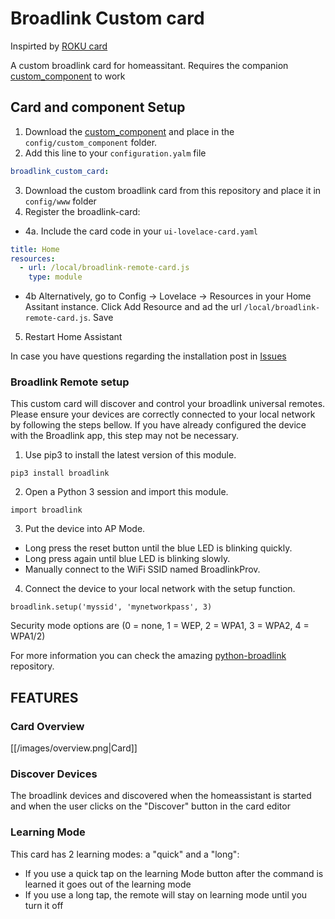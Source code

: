 # Broadlink Custom card

Inspirted by [ROKU card](https://github.com/iantrich/roku-card)


A custom broadlink card for homeassitant. Requires the companion [custom_component](https://github.com/racelandshop/broadlink_custom_component) to work

## Card and component Setup

1. Download the [custom_component](https://github.com/racelandshop/broadlink_custom_component) and place in the `config/custom_component` folder.
2. Add this line to your `configuration.yalm` file
```yaml
broadlink_custom_card:
```

3. Download the custom broadlink card from this repository and place it in `config/www` folder
4. Register the broadlink-card:

  - 4a. Include the card code in your `ui-lovelace-card.yaml`
   ```yaml
   title: Home
   resources:
     - url: /local/broadlink-remote-card.js
       type: module
   ```
  - 4b Alternatively, go to Config -> Lovelace -> Resources in your Home Assitant instance. Click Add Resource and ad the url `/local/broadlink-remote-card.js`. Save

5. Restart Home Assistant

In case you have questions regarding the installation post in [Issues](https://github.com/racelandshop/broadllink-card/issues)

### Broadlink Remote setup

This custom card will discover and control your broadlink universal remotes. Please ensure your devices are correctly connected to your local network by following the steps bellow. If you have already configured the device with the Broadlink app, this step may not be necessary.

1. Use pip3 to install the latest version of this module.

```
pip3 install broadlink
```

2. Open a Python 3 session and import this module.

```python3
import broadlink
```

3. Put the device into AP Mode.
  - Long press the reset button until the blue LED is blinking quickly.
  - Long press again until blue LED is blinking slowly.
  - Manually connect to the WiFi SSID named BroadlinkProv.
4. Connect the device to your local network with the setup function.
```python3
broadlink.setup('myssid', 'mynetworkpass', 3)
```

Security mode options are (0 = none, 1 = WEP, 2 = WPA1, 3 = WPA2, 4 = WPA1/2)


For more information you can check the amazing [python-broadlink](https://github.com/mjg59/python-broadlink) repository.

## FEATURES

### Card Overview

[[/images/overview.png|Card]]

### Discover Devices

The broadlink devices and discovered when the homeassistant is started and when the user clicks on the "Discover" button in the card editor

### Learning Mode

This card has 2 learning modes: a "quick" and a "long":

- If you use a quick tap on the learning Mode button after the command is learned it goes out of the learning mode
- If you use a long tap, the remote will stay on learning mode until you turn it off
